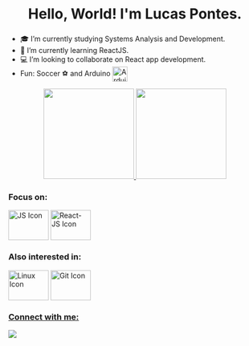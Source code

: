 <h1 align="center">Hello, World! I'm Lucas Pontes.</h1>
<h3 align="center"></h3>

<div>
  <ul>
    <li>🎓 I’m currently studying Systems Analysis and Development.</li>
    <li>🌱 I’m currently learning ReactJS.</li>
    <li>💻 I’m looking to collaborate on React app development.</li>
    <li>Fun: Soccer ⚽ and Arduino <img align="center" alt="Arduino Icon" height="30" width="30" src="https://cdn.jsdelivr.net/gh/devicons/devicon/icons/arduino/arduino-plain-wordmark.svg" /></li>
  </ul>
</div>

<div align="center">
  <a href="https://github.com/lpontes8">
  <img height="180em" src="https://github-readme-stats.vercel.app/api?username=lpontes8&show_icons=true&theme=react&include_all_commits=true&count_private=true"/>
  <img height="180em" src="https://github-readme-stats.vercel.app/api/top-langs/?username=lpontes8&layout=compact&langs_count=7&theme=react"/>
</div>

<div style="display: inline-block">
  <div width="50%">
    <h3 align="left">Focus on:</h3>
    <img align="center" alt="JS Icon" height="60" width="80" src="https://cdn.jsdelivr.net/gh/devicons/devicon/icons/javascript/javascript-original.svg" />
    <img align="center" alt="React-JS Icon" height="60" width="80" src="https://cdn.jsdelivr.net/gh/devicons/devicon/icons/react/react-original-wordmark.svg" />
  </div>
  <div width="50%">
    <h3 align="left">Also interested in:</h3>
    <img align="center" alt="Linux Icon" height="60" width="80" src="https://cdn.jsdelivr.net/gh/devicons/devicon/icons/linux/linux-original.svg" />
    <img align="center" alt="Git Icon" height="60" width="80" src="https://cdn.jsdelivr.net/gh/devicons/devicon/icons/git/git-original.svg" />
  </div>
</div>

<div>
  <h3 align="left">Connect with me:</h3>
    <a href = "mailto:lucasdealmeidapontes@gmail.com"><img src="https://img.shields.io/badge/Gmail-D14836?style=for-the-badge&logo=gmail&logoColor=white" target="_blank"></a>
